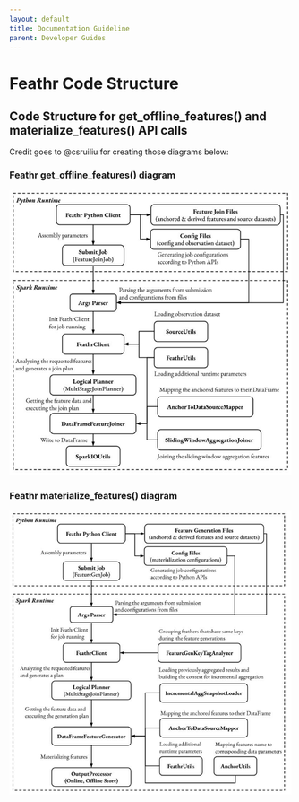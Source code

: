```yaml
---
layout: default
title: Documentation Guideline
parent: Developer Guides
---
```


# Feathr Code Structure


## Code Structure for get_offline_features() and materialize_features() API calls

Credit goes to @csruiliu for creating those diagrams below:

### Feathr get_offline_features() diagram

![Feathr get_offline_features() diagram](../images/feathr-get-offline-features-flow.png)

### Feathr materialize_features() diagram

![Feathr materialize_features() diagram](../images/feathr-feature-materliazation-flow.png)
